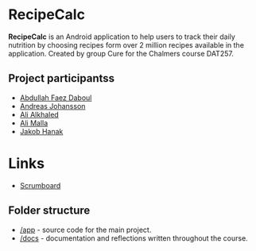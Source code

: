 # RecipeCalc
**RecipeCalc** is an Android application to help users to track their daily nutrition by choosing recipes form over 2 million recipes available in the application. Created by group Cure for the Chalmers course DAT257.

## Project participantss

- [Abdullah Faez Daboul](https://github.com/AbdullahDab01)
- [Andreas Johansson](https://github.com/Moxsen)
- [Ali Alkhaled](https://github.com/alialk-s)
- [Ali Malla](https://github.com/AliMalla)
- [Jakob Hanak](https://github.com/Hekenovic)

# Links

- [Scrumboard](https://trello.com/b/MT5jy3S1/dat257-the-cure)

## Folder structure

- [/app](https://github.com/AliMalla/Cure/tree/main/Cure/app) - source code for the main project.
- [/docs](https://github.com/AliMalla/Cure/tree/main/SCRUM) - documentation and reflections written throughout the course.

